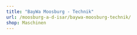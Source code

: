 ```yaml
---
title: "BayWa Moosburg - Technik"
url: /moosburg-a-d-isar/baywa-moosburg-technik/
shop: Maschinen
---
```

